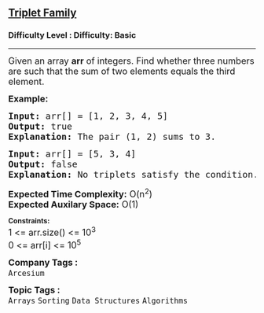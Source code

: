 <h2><a href="https://www.geeksforgeeks.org/problems/triplet-family/1">Triplet Family</a></h2><h3>Difficulty Level : Difficulty: Basic</h3><hr><div class="problems_problem_content__Xm_eO" bis_skin_checked="1"><p><span style="font-size: 18px;">Given an array <strong>arr</strong> of integers. Find whether three numbers are such that the sum of two elements equals the third element. </span></p>
<p><span style="font-size: 18px;"><strong>Example:</strong></span></p>
<pre><span style="font-size: 18px;"><strong>Input: </strong>arr[] = [1, 2, 3, 4, 5]<br><strong>Output: </strong>true<br></span><span style="font-size: 18px;"><strong>Explanation: </strong>The pair (1, 2) sums to 3.</span></pre>
<pre><span style="font-size: 18px;"><strong>Input: </strong>arr[] = [5, 3, 4]<br><strong>Output: </strong>false<br></span><span style="font-size: 18px;"><strong>Explanation: </strong>No triplets satisfy the condition.</span></pre>
<p><span style="font-size: 18px;"><strong>Expected Time Complexity:</strong> O(n<sup>2</sup></span><span style="font-size: 18px;">)<br><strong>Expected Auxilary Space:</strong> O(1)</span></p>
<p><strong style="font-family: -apple-system, BlinkMacSystemFont, 'Segoe UI', Roboto, Oxygen, Ubuntu, Cantarell, 'Open Sans', 'Helvetica Neue', sans-serif;">Constraints:<br></strong><span style="font-size: 18px;"><span style="font-family: arial,helvetica,sans-serif;"><span style="font-family: -apple-system, BlinkMacSystemFont, 'Segoe UI', Roboto, Oxygen, Ubuntu, Cantarell, 'Open Sans', 'Helvetica Neue', sans-serif;">1 &lt;= arr.size() &lt;= 10</span><sup style="font-family: -apple-system, BlinkMacSystemFont, 'Segoe UI', Roboto, Oxygen, Ubuntu, Cantarell, 'Open Sans', 'Helvetica Neue', sans-serif;">3</sup><br style="font-family: -apple-system, BlinkMacSystemFont, 'Segoe UI', Roboto, Oxygen, Ubuntu, Cantarell, 'Open Sans', 'Helvetica Neue', sans-serif;"><span style="font-family: -apple-system, BlinkMacSystemFont, 'Segoe UI', Roboto, Oxygen, Ubuntu, Cantarell, 'Open Sans', 'Helvetica Neue', sans-serif;">0 &lt;= arr[i]</span><span style="font-family: -apple-system, BlinkMacSystemFont, 'Segoe UI', Roboto, Oxygen, Ubuntu, Cantarell, 'Open Sans', 'Helvetica Neue', sans-serif;">&nbsp;&lt;= 10</span><sup style="font-family: -apple-system, BlinkMacSystemFont, 'Segoe UI', Roboto, Oxygen, Ubuntu, Cantarell, 'Open Sans', 'Helvetica Neue', sans-serif;">5</sup><br style="font-family: -apple-system, BlinkMacSystemFont, 'Segoe UI', Roboto, Oxygen, Ubuntu, Cantarell, 'Open Sans', 'Helvetica Neue', sans-serif;"></span></span></p></div><p><span style=font-size:18px><strong>Company Tags : </strong><br><code>Arcesium</code>&nbsp;<br><p><span style=font-size:18px><strong>Topic Tags : </strong><br><code>Arrays</code>&nbsp;<code>Sorting</code>&nbsp;<code>Data Structures</code>&nbsp;<code>Algorithms</code>&nbsp;
